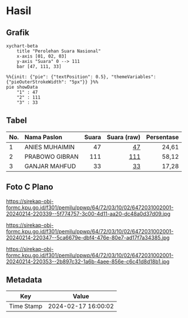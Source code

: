 # Hasil

## Grafik

```mermaid
xychart-beta
    title "Perolehan Suara Nasional"
    x-axis [01, 02, 03]
    y-axis "Suara" 0 --> 111
    bar [47, 111, 33]
```

```mermaid
%%{init: {"pie": {"textPosition": 0.5}, "themeVariables": {"pieOuterStrokeWidth": "5px"}} }%%
pie showData
    "1" : 47
    "2" : 111
    "3" : 33
```

## Tabel

| No. | Nama Paslon    | Suara | Suara (raw) | Persentase |
|:--- |:-------------- | -----:| -----------:| ----------:|
| 1   | ANIES MUHAIMIN | 47    | [47][p-1]   | 24,61      |
| 2   | PRABOWO GIBRAN | 111   | [111][p-2]  | 58,12      |
| 3   | GANJAR MAHFUD  | 33    | [33][p-3]   | 17,28      |


[p-1]: https://github.com/gigit-pemilu/pemilu-2024/blob/main/pilpres/hitung-suara/sub/64-kalimantan-timur/sub/72-kota-samarinda/sub/03-samarinda-ulu/sub/1002-jawa/sub/001-tps/sub/paslon-1.txt
[p-2]: https://github.com/gigit-pemilu/pemilu-2024/blob/main/pilpres/hitung-suara/sub/64-kalimantan-timur/sub/72-kota-samarinda/sub/03-samarinda-ulu/sub/1002-jawa/sub/001-tps/sub/paslon-2.txt
[p-3]: https://github.com/gigit-pemilu/pemilu-2024/blob/main/pilpres/hitung-suara/sub/64-kalimantan-timur/sub/72-kota-samarinda/sub/03-samarinda-ulu/sub/1002-jawa/sub/001-tps/sub/paslon-3.txt

## Foto C Plano

https://sirekap-obj-formc.kpu.go.id/f301/pemilu/ppwp/64/72/03/10/02/6472031002001-20240214-220339--5f774757-3c00-4d11-aa20-dc48a0d37d09.jpg

https://sirekap-obj-formc.kpu.go.id/f301/pemilu/ppwp/64/72/03/10/02/6472031002001-20240214-220347--5ca6679e-dbf4-476e-80e7-ad17f7a34385.jpg

https://sirekap-obj-formc.kpu.go.id/f301/pemilu/ppwp/64/72/03/10/02/6472031002001-20240214-220353--2b897c32-1a6b-4aee-856e-c6c41d8d18b1.jpg


## Metadata

| Key        | Value               |
| ---------- | ------------------- |
| Time Stamp | 2024-02-17 16:00:02 |



